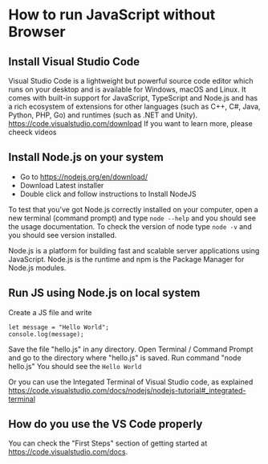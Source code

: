 # How to run JavaScript without Browser

## Install Visual Studio Code
Visual Studio Code is a lightweight but powerful source code editor which runs on your desktop and is available for Windows, macOS and Linux. It comes with built-in support for JavaScript, TypeScript and Node.js and has a rich ecosystem of extensions for other languages (such as C++, C#, Java, Python, PHP, Go) and runtimes (such as .NET and Unity).
https://code.visualstudio.com/download
If you want to learn more, please cheeck videos   

## Install Node.js on your system
- Go to https://nodejs.org/en/download/
- Download Latest installer
- Double click and follow instructions to Install NodeJS

To test that you've got Node.js correctly installed on your computer, open a new terminal (command prompt) and type `node --help` and you should see the usage documentation. To check the version of node type `node -v` and you should see version installed.

Node.js is a platform for building fast and scalable server applications using JavaScript. Node.js is the runtime and npm is the Package Manager for Node.js modules.

## Run JS using Node.js on local system
Create a JS file and write 
```
let message = "Hello World";
console.log(message);
```
Save the file "hello.js" in any directory.
Open Terminal / Command Prompt and go to the directory where "hello.js" is saved.
Run command "node hello.js"
You should see the `Hello World`

Or you can use the Integated Terminal of Visual Studio code, as explained 
https://code.visualstudio.com/docs/nodejs/nodejs-tutorial#_integrated-terminal

## How do you use the VS Code properly
You can check the "First Steps" section of getting started at https://code.visualstudio.com/docs.
